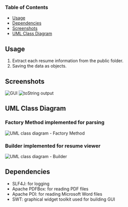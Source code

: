 ### Table of Contents
- [Usage](#usage)
- [Dependencies](#dependencies)
- [Screenshots](#screenshots)
- [UML Class Diagram](#uml-class-diagram)

## Usage
1. Extract each resume information from the public folder.
2. Saving the data as objects. 

## Screenshots
![GUI](https://github.com/tramyardg/CVparser/blob/master/GUI_1.PNG)
![toString output](https://github.com/tramyardg/CVparser/blob/master/toStringOutput.PNG)

## UML Class Diagram

### Factory Method implemented for parsing
![UML class diagram - Factory Method](https://github.com/tramyardg/CVparser/blob/master/src/main/java/com/cv/parser/factorymethod/img_factory_method_uml.jpg)

### Builder implemented for resume viewer
![UML class diagram - Builder](https://github.com/tramyardg/CVparser/blob/master/src/main/java/com/cv/parser/builder/img_builder_uml.png)

## Dependencies
- SLF4J: for logging
- Apache PDFBox: for reading PDF files
- Apache POI: for reading Microsoft Word files
- SWT: graphical widget toolkit used for building GUI
